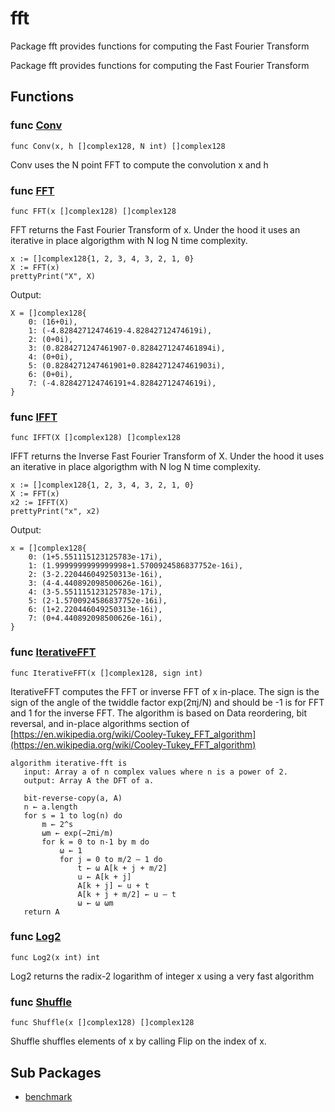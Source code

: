 # fft

Package fft provides functions for computing the Fast Fourier Transform

Package fft provides functions for computing the Fast Fourier Transform

## Functions

### func [Conv](/math.go#L15)

`func Conv(x, h []complex128, N int) []complex128`

Conv uses the N point FFT to compute the convolution x and h

### func [FFT](/fft.go#L90)

`func FFT(x []complex128) []complex128`

FFT returns the Fast Fourier Transform of x. Under the hood it uses an
iterative in place algorigthm with N log N time complexity.

```golang
x := []complex128{1, 2, 3, 4, 3, 2, 1, 0}
X := FFT(x)
prettyPrint("X", X)
```

 Output:

```
X = []complex128{
    0: (16+0i),
    1: (-4.82842712474619-4.82842712474619i),
    2: (0+0i),
    3: (0.8284271247461907-0.8284271247461894i),
    4: (0+0i),
    5: (0.8284271247461901+0.8284271247461903i),
    6: (0+0i),
    7: (-4.828427124746191+4.82842712474619i),
}
```

### func [IFFT](/fft.go#L98)

`func IFFT(X []complex128) []complex128`

IFFT returns the Inverse Fast Fourier Transform of X. Under the hood it
uses an iterative in place algorigthm with N log N time complexity.

```golang
x := []complex128{1, 2, 3, 4, 3, 2, 1, 0}
X := FFT(x)
x2 := IFFT(X)
prettyPrint("x", x2)
```

 Output:

```
x = []complex128{
    0: (1+5.551115123125783e-17i),
    1: (1.9999999999999998+1.5700924586837752e-16i),
    2: (3-2.220446049250313e-16i),
    3: (4-4.440892098500626e-16i),
    4: (3-5.551115123125783e-17i),
    5: (2-1.5700924586837752e-16i),
    6: (1+2.220446049250313e-16i),
    7: (0+4.440892098500626e-16i),
}
```

### func [IterativeFFT](/fft.go#L60)

`func IterativeFFT(x []complex128, sign int)`

IterativeFFT computes the FFT or inverse FFT of x in-place.
The sign is the sign of the angle of the twiddle factor exp(2πj/N) and
should be -1 is for FFT and 1 for the inverse FFT.
The algorithm is based on Data reordering, bit reversal, and in-place
algorithms section of
[https://en.wikipedia.org/wiki/Cooley-Tukey_FFT_algorithm](https://en.wikipedia.org/wiki/Cooley-Tukey_FFT_algorithm)

```
algorithm iterative-fft is
   input: Array a of n complex values where n is a power of 2.
   output: Array A the DFT of a.

   bit-reverse-copy(a, A)
   n ← a.length
   for s = 1 to log(n) do
       m ← 2^s
       ωm ← exp(−2πi/m)
       for k = 0 to n-1 by m do
           ω ← 1
           for j = 0 to m/2 – 1 do
               t ← ω A[k + j + m/2]
               u ← A[k + j]
               A[k + j] ← u + t
               A[k + j + m/2] ← u – t
               ω ← ω ωm
   return A
```

### func [Log2](/math.go#L5)

`func Log2(x int) int`

Log2 returns the radix-2 logarithm of integer x using a very fast algorithm

### func [Shuffle](/fft.go#L26)

`func Shuffle(x []complex128) []complex128`

Shuffle shuffles elements of x by calling Flip on the index of x.

## Sub Packages

* [benchmark](./benchmark)
